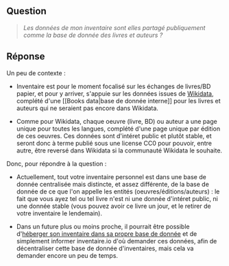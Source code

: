 <!-- LANG:EN, title="Are my inventory data also in the public database of books and authors?"-->
 
<!-- LANG:FR, title="Les données de mon inventaire sont elles partagé publiquement comme la base de donnée des livres et auteurs ?"-->
 
## Question
> *Les données de mon inventaire sont elles partagé publiquement comme la base de donnée des livres et auteurs ?*
 
## Réponse
 
Un peu de contexte :

* Inventaire est pour le moment focalisé sur les échanges de livres/BD papier, et pour y arriver, s'appuie sur les données issues de [Wikidata](https://wikidata.org), complété d'une [[Books data|base de donnée interne]] pour les livres et auteurs qui ne seraient pas encore dans Wikidata.

* Comme pour Wikidata, chaque oeuvre (livre, BD) ou auteur a une page unique pour toutes les langues, complété d'une page unique par édition de ces oeuvres. Ces données sont d'intéret public et plutôt stable, et seront donc à terme publié sous une license CC0 pour pouvoir, entre autre, être reversé dans Wikidata si la communauté Wikidata le souhaite.

Donc, pour répondre à la question :

* Actuellement, tout votre inventaire personnel est dans une base de donnée centralisée mais distincte, et assez différente, de la base de donnée de ce que l'on appelle les entités (oeuvres/éditions/auteurs) : le fait que vous ayez tel ou tel livre n'est ni une donnée d'intéret public, ni une donnée stable (vous pouvez avoir ce livre un jour, et le retirer de votre inventaire le lendemain).

* Dans un future plus ou moins proche, il pourrait être possible d'[héberger son inventaire dans sa propre base de donnée](https://trello.com/c/S5Jllefi) et de simplement informer inventaire.io d'où demander ces données, afin de décentraliser cette base de donnée d'inventaires, mais cela va demander encore un peu de temps.